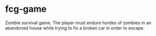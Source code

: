 # fcg-game
Zombie survival game. The player must endure hordes of zombies in an abandoned house while trying to fix a broken car in order to escape.
